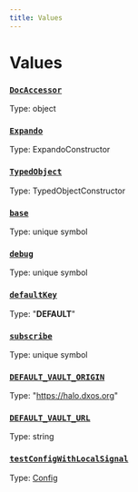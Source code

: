 ```yaml
---
title: Values
---
```

# Values 

### [`DocAccessor`]()
Type: object



### [`Expando`]()
Type: ExpandoConstructor



### [`TypedObject`]()
Type: TypedObjectConstructor



### [`base`]()
Type: unique symbol



### [`debug`]()
Type: unique symbol



### [`defaultKey`]()
Type: "__DEFAULT__"



### [`subscribe`]()
Type: unique symbol



### [`DEFAULT_VAULT_ORIGIN`]()
Type: "https://halo.dxos.org"



### [`DEFAULT_VAULT_URL`]()
Type: string



### [`testConfigWithLocalSignal`](https://github.com/dxos/dxos/blob/bfdd5a17b/packages/sdk/client/src/testing/test-builder.ts#L34)
Type: [Config](/api/@dxos/react-client/classes/Config)




